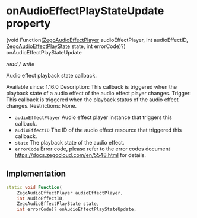 


# onAudioEffectPlayStateUpdate property







(void Function([ZegoAudioEffectPlayer](../../zego_uikit_prebuilt_live_audio_room/ZegoAudioEffectPlayer-class.md) audioEffectPlayer, int audioEffectID, [ZegoAudioEffectPlayState](../../zego_uikit_prebuilt_live_audio_room/ZegoAudioEffectPlayState.md) state, int errorCode)?) onAudioEffectPlayStateUpdate
  
_<span class="feature">read / write</span>_



<p>Audio effect playback state callback.</p>
<p>Available since: 1.16.0
Description: This callback is triggered when the playback state of a audio effect of the audio effect player changes.
Trigger: This callback is triggered when the playback status of the audio effect changes.
Restrictions: None.</p>
<ul>
<li><code>audioEffectPlayer</code> Audio effect player instance that triggers this callback.</li>
<li><code>audioEffectID</code> The ID of the audio effect resource that triggered this callback.</li>
<li><code>state</code> The playback state of the audio effect.</li>
<li><code>errorCode</code> Error code, please refer to the error codes document <a href="https://docs.zegocloud.com/en/5548.html">https://docs.zegocloud.com/en/5548.html</a> for details.</li>
</ul>



## Implementation

```dart
static void Function(
    ZegoAudioEffectPlayer audioEffectPlayer,
    int audioEffectID,
    ZegoAudioEffectPlayState state,
    int errorCode)? onAudioEffectPlayStateUpdate;
```







